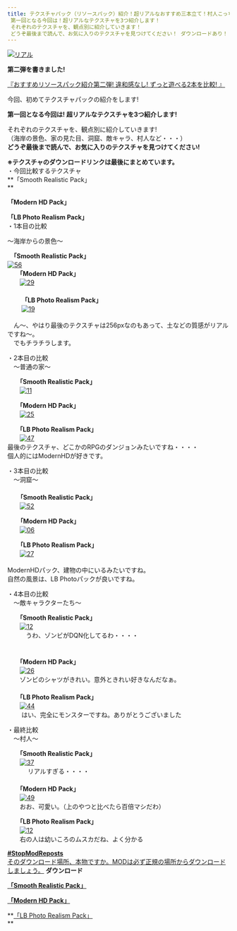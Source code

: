 ```yaml
---
title: テクスチャパック（リソースパック）紹介！超リアルなおすすめ三本立て！村人こっち見んな
 第一回となる今回は！超リアルなテクスチャを3つ紹介します！
 それぞれのテクスチャを、観点別に紹介していきます！
 どうぞ最後まで読んで、お気に入りのテクスチャを見つけてください！ ダウンロードあり！
---
```


[![リアル](https://cdn-ak.f.st-hatena.com/images/fotolife/s/sasigume/20210208/20210208131543.jpg)](#1/f/1f278431.jpg "リアル")

**第二弾を書きました!**

[『おすすめリソースパック紹介第二弾! 違和感なし! ずっと遊べる2本を比較! 』](/38461739/) 

今回、初めてテクスチャパックの紹介をします!

**第一回となる今回は! 超リアルなテクスチャを3つ紹介します!**

それぞれのテクスチャを、観点別に紹介していきます!  
（海岸の景色、家の見た目、洞窟、敵キャラ、村人など・・・）  
**どうぞ最後まで読んで、お気に入りのテクスチャを見つけてください!** 

**※テクスチャのダウンロードリンクは最後にまとめています。**   
・今回比較するテクスチャ  
**「Smooth Realistic Pack」  
**

**「Modern HD Pack」**

**「LB Photo Realism Pack」**  
・1本目の比較

 ～海岸からの景色～

　**「Smooth Realistic Pack」**  
 [![56](https://cdn-ak.f.st-hatena.com/images/fotolife/s/sasigume/20210208/20210208144035.png)](#7/4/740438d0.png "56") 　　  
　　**「Modern HD Pack」**  
　　[![29](https://cdn-ak.f.st-hatena.com/images/fotolife/s/sasigume/20210208/20210208151224.png)  
](#9/2/92a806e0.png "29")　  
　　 **「LB Photo Realism Pack」**  
　　 [![19](https://cdn-ak.f.st-hatena.com/images/fotolife/s/sasigume/20210208/20210208124921.png)  
](#0/5/054ed54d.png "19")  
　ん～、やはり最後のテクスチャは256pxなのもあって、土などの質感がリアルですね～。  
　でもチラチラします。

・2本目の比較   
　～普通の家～

　　**「Smooth Realistic Pack」**  
　　[![11](https://cdn-ak.f.st-hatena.com/images/fotolife/s/sasigume/20210208/20210208165022.png)](#e/7/e7f721b6.png "11")

　　**「Modern HD Pack」**  
　　[![25](https://cdn-ak.f.st-hatena.com/images/fotolife/s/sasigume/20210208/20210208180151.png)](#f/9/f90de057.png "25")

　　**「LB Photo Realism Pack」**  
　　[![47](https://cdn-ak.f.st-hatena.com/images/fotolife/s/sasigume/20210208/20210208143308.png)  
](#6/d/6db39697.png "47")最後のテクスチャ、どこかのRPGのダンジョンみたいですね・・・・  
個人的にはModernHDが好きです。 

・3本目の比較  
　～洞窟～  
　  
 　 **「Smooth Realistic Pack」**  
　　[![52](https://cdn-ak.f.st-hatena.com/images/fotolife/s/sasigume/20210208/20210208142719.png)](#6/9/696383b3.png "52")

　  **「Modern HD Pack」**  
　　[![06](https://cdn-ak.f.st-hatena.com/images/fotolife/s/sasigume/20210208/20210208180904.png)](#f/f/ff7f861e.png "06")

　  **「LB Photo Realism Pack」**  
　　[![27](https://cdn-ak.f.st-hatena.com/images/fotolife/s/sasigume/20210208/20210208140217.png)](#5/0/50fe7a3f.png "27")  
   
ModernHDパック、建物の中にいるみたいですね。  
自然の風景は、LB Photoパックが良いですね。

・4本目の比較   
　～敵キャラクターたち～

　　**「Smooth Realistic Pack」**  
　　[![12](https://cdn-ak.f.st-hatena.com/images/fotolife/s/sasigume/20210208/20210208161753.png)](#d/3/d3958705.png "12")  
　　　うわ、ゾンビがDQN化してるわ・・・・  
　　　　  
　  
　　**「Modern HD Pack」**  
　　[![26](https://cdn-ak.f.st-hatena.com/images/fotolife/s/sasigume/20210208/20210208143907.png)  
](#7/2/72d0aaa6.png "26")　　ゾンビのシャツがきれい。意外ときれい好きなんだなぁ。  
　　  
　　**「LB Photo Realism Pack」**   
　　[![44](https://cdn-ak.f.st-hatena.com/images/fotolife/s/sasigume/20210208/20210208151943.png)](#9/9/99b28d17.png "44")  
 　　はい、完全にモンスターですね。ありがとうございました

・最終比較  
　～村人～  
  
　　**「Smooth Realistic Pack」**  
　　[![37](https://cdn-ak.f.st-hatena.com/images/fotolife/s/sasigume/20210208/20210208180726.png)](#f/e/fe22a430.png "37")  
　 　　リアルすぎる・・・・  
　　  
　　**「Modern HD Pack」**  
　　[![49](https://cdn-ak.f.st-hatena.com/images/fotolife/s/sasigume/20210208/20210208141418.png)](#5/d/5d3e0932.png "49")  
　　おお、可愛い。（上のやつと比べたら百倍マシだわ）　　

　　**「LB Photo Realism Pack」**  
　　[![12](https://cdn-ak.f.st-hatena.com/images/fotolife/s/sasigume/20210208/20210208174845.png)  
](#e/d/ed48b4cd.png "12")　　右の人は幼いころのムスカだね、よく分かる

[**#StopModReposts**  
そのダウンロード場所、本物ですか。MODは必ず正規の場所からダウンロードしましょう。](https://www.napoan.com/stop-mod-reposts/) **ダウンロード**

 [**「Smooth Realistic Pack」**](http://www.planetminecraft.com/texture_pack/smooth-realistic---a-modern-hd-texture-pack-12w22a-updated/)

 [**「Modern HD Pack」**](http://www.planetminecraft.com/texture_pack/modern-hd-pack-64x-ctm-better-skies/) 

 **[「LB Photo Realism Pack」](http://www.planetminecraft.com/texture_pack/lb-photo-realism-pack-256x256/)  
**
